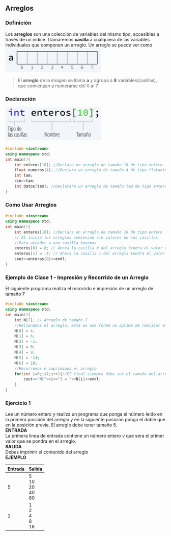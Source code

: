 ## Arreglos
### Definición
Los **arreglos** son una colección de variables del mismo tipo, accesibles a través de un índice. Llamaremos **casilla** a cualquiera de las variables individuales que componen un arreglo.
Un arreglo se puede ver como <br>
<img src="img/array1.png" width="300">
>El **arreglo** de la imagen se llama **a** y agrupa a **8** variables(casillas), que comienzan a numerarse del 0 al 7

### Declaración
<img src="img/array2.png" width="300">

```cpp
#include <iostream>
using namespace std;
int main(){
	int enteros[10]; //Declara un arreglo de tamaño 10 de tipo entero
	float numeros[4]; //Declara un arreglo de tamaño 4 de tipo flotante
	int tam;
	cin>>tam;
	int datos[tam]; //Declarara un arreglo de tamaño tam de tipo entero
}
```

### Como Usar Arreglos
```cpp
#include <iostream>
using namespace std;
int main(){
	int enteros[10]; //Declara un arreglo de tamaño 10 de tipo entero
	// Al inicio los arreglos comienzan sin valores en sus casillas
	//Para acceder a una casilla hacemos
	enteros[0] = 8; // Ahora la casilla 0 del arreglo tendra el valor de 8
	enteros[1] = -7; // Ahora la casilla 1 del arreglo tendra el valor de -7
	cout<<enteros[0]<<endl; 
}
```

### Ejemplo de Clase 1 - Impresión y Recorrido de un Arreglo
El siguiente programa realiza el recorrido e impresión de un arreglo de tamaño 7
```cpp
#include <iostream>
using namespace std;
int main(){
	int N[7]; // Arreglo de tamaño 7
	//Rellenamos el arreglo, esta es una forma no optima de realizar el rellenado, tambien toma en cuenta que puedes utilizar un for para llenarlo.
	N[0] = 4;
	N[1] = 6;
	N[2] = -1;
	N[3] = 0;
	N[4] = 9;
	N[5] = -14;
	N[6] = 10;
	//Recorremos e imprimimos el arreglo
	for(int i=0;i<7;i++){//El final siempre debe ser el tamaño del arreglo
		cout<<"N["<<i<<"] = "<<N[i]<<endl;
	}
}
```

### Ejercicio 1
Lee un número entero y realiza un programa que ponga el número leido en la primera posición del arreglo y en la siguiente posición ponga el doble que en la posición previa. El arreglo debe tener tamaño 5.<br>
**ENTRADA** <br>
La primera linea de entrada contiene un número entero *v* que sera el primer valor que se pondra en el arreglo. <br>
**SALIDA** <br>
Debes imprimir el contenido del arreglo<br>
**EJEMPLO**<br>

Entrada  | Salida
------------- | -------------
5 | 5 <br> 10 <br> 20 <br> 40 <br> 80 <br>
1 | 1 <br> 2 <br> 4 <br> 8 <br> 16 <br>
